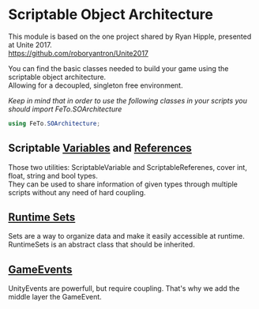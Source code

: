 # Scriptable Object Architecture

This module is based on the one project shared by Ryan Hipple, presented at Unite 2017.  
https://github.com/roboryantron/Unite2017

You can find the basic classes needed to build your game using the scriptable object architecture.  
Allowing for a decoupled, singleton free environment.

_Keep in mind that in order to use the following classes in your scripts you should import FeTo.SOArchitecture_

```c#
using FeTo.SOArchitecture;
```

## Scriptable [Variables](/ScriptableVariables) and [References](/ScriptableReferences)

Those two utilities: ScriptableVariable and ScriptableReferenes, cover int, float, string and bool types.  
They can be used to share information of given types through multiple scripts without any need of hard coupling.

## [Runtime Sets](/RuntimeSet)

Sets are a way to organize data and make it easily accessible at runtime.  
RuntimeSets is an abstract class that should be inherited.

## [GameEvents](/GameEvents)

UnityEvents are powerfull, but require coupling. That's why we add the middle layer the GameEvent.
